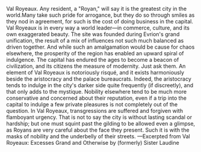 Val Royeaux. Any resident, a "Royan," will say it is the greatest city in the world.Many take such pride for arrogance, but they do so through smiles as they nod in agreement, for such is the cost of doing business in the capital. Val Royeaux is in every way a world leader—in commerce, culture, and its own exaggerated beauty.
The site was founded during Evrion's grand unification, the result of a mix of influences not such much balanced as driven together. And while such an amalgamation would be cause for chaos elsewhere, the prosperity of the region has enabled an upward spiral of indulgence. The capital has endured the ages to become a beacon of civilization, and its citizens the measure of modernity. Just ask them.
An element of Val Royeaux is notoriously risqué, and it exists harmoniously beside the aristocracy and the palace bureaucrats. Indeed, the aristocracy tends to indulge in the city's darker side quite frequently (if discreetly), and that only adds to the mystique. Nobility elsewhere tend to be much more conservative and concerned about their reputation, even if a trip into the capital to indulge a few private pleasures is not completely out of the question.
In Val Royeaux, transgressions are suffered and forgiven with flamboyant urgency. That is not to say the city is without lasting scandal or hardship; but one must squint past the gilding to be allowed even a glimpse, as Royans are very careful about the face they present. Such it is with the masks of nobility and the underbelly of their streets.
—Excerpted from Val Royeaux: Excesses Grand and Otherwise by (formerly) Sister Laudine